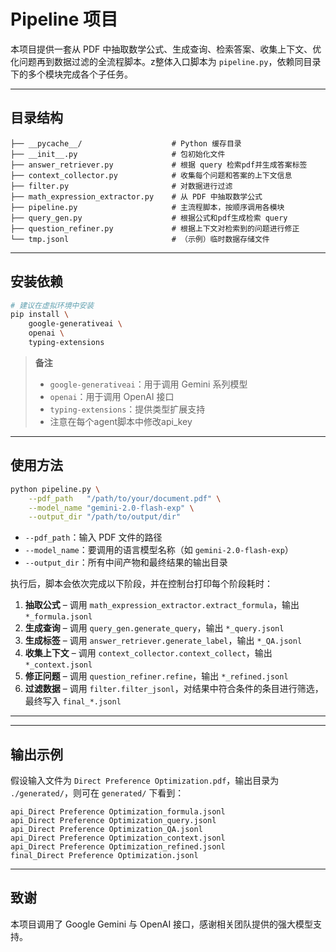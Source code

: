 # Pipeline 项目

本项目提供一套从 PDF 中抽取数学公式、生成查询、检索答案、收集上下文、优化问题再到数据过滤的全流程脚本。z整体入口脚本为 `pipeline.py`，依赖同目录下的多个模块完成各个子任务。

---

## 目录结构

<!--├── clean_data.py                   # （预留）清洗、预处理中间数据脚本
├── generate_v1.py                  # （预留）旧版或实验性 query 生成脚本-->

```
├── __pycache__/                    # Python 缓存目录
├── __init__.py                     # 包初始化文件
├── answer_retriever.py             # 根据 query 检索pdf并生成答案标签
├── context_collector.py            # 收集每个问题和答案的上下文信息
├── filter.py                       # 对数据进行过滤
├── math_expression_extractor.py    # 从 PDF 中抽取数学公式
├── pipeline.py                     # 主流程脚本，按顺序调用各模块
├── query_gen.py                    # 根据公式和pdf生成检索 query
├── question_refiner.py             # 根据上下文对检索到的问题进行修正
└── tmp.jsonl                       # （示例）临时数据存储文件
```

---

## 安装依赖

```bash
# 建议在虚拟环境中安装
pip install \
    google-generativeai \
    openai \
    typing-extensions
```

> **备注**
>
> * `google-generativeai`：用于调用 Gemini 系列模型
> * `openai`：用于调用 OpenAI 接口
> * `typing-extensions`：提供类型扩展支持
> * 注意在每个agent脚本中修改api_key

---

## 使用方法

```bash
python pipeline.py \
    --pdf_path   "/path/to/your/document.pdf" \
    --model_name "gemini-2.0-flash-exp" \
    --output_dir "/path/to/output/dir"
```

* `--pdf_path`：输入 PDF 文件的路径
* `--model_name`：要调用的语言模型名称（如 `gemini-2.0-flash-exp`）
* `--output_dir`：所有中间产物和最终结果的输出目录

执行后，脚本会依次完成以下阶段，并在控制台打印每个阶段耗时：

1. **抽取公式** – 调用 `math_expression_extractor.extract_formula`，输出 `*_formula.jsonl`
2. **生成查询** – 调用 `query_gen.generate_query`，输出 `*_query.jsonl`
3. **生成标签** – 调用 `answer_retriever.generate_label`，输出 `*_QA.jsonl`
4. **收集上下文** – 调用 `context_collector.context_collect`，输出 `*_context.jsonl`
5. **修正问题** – 调用 `question_refiner.refine`，输出 `*_refined.jsonl`
6. **过滤数据** – 调用 `filter.filter_jsonl`，对结果中符合条件的条目进行筛选，最终写入 `final_*.jsonl`

---

<!--
## 各模块功能简介

* **`math_expression_extractor.py`**
  从 PDF 中抽取数学表达式、公式并保存为 JSONL。

* **`query_gen.py`**
  将抽取到的公式转化为检索 query。

* **`answer_retriever.py`**
  根据 query 调用深度搜索或模型接口，生成候选答案标签。

* **`context_collector.py`**
  为每对（公式，答案）检索相关上下文内容。

* **`question_refiner.py`**
  对初步生成的问题和上下文进行再加工、精炼。

* **`filter.py`**
  对最终 JSONL 数据按标签、格式等条件进行过滤整理，输出可直接用于下游任务的文件。

* **`clean_data.py` & `generate_v1.py`**
  项目早期或备用脚本，可根据需要自行扩展或清理无用中间文件。
-->

---

## 输出示例

假设输入文件为 `Direct Preference Optimization.pdf`，输出目录为 `./generated/`，则可在 `generated/` 下看到：

```
api_Direct Preference Optimization_formula.jsonl
api_Direct Preference Optimization_query.jsonl
api_Direct Preference Optimization_QA.jsonl
api_Direct Preference Optimization_context.jsonl
api_Direct Preference Optimization_refined.jsonl
final_Direct Preference Optimization.jsonl
```

---

## 致谢

本项目调用了 Google Gemini 与 OpenAI 接口，感谢相关团队提供的强大模型支持。

